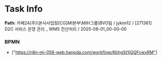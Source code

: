 # Task Info

**Path:** 카페24(주)\본사사업장\[CG]MI본부\MIH그룹\BVO팀 / jykim12 / [271361] D2C 서비스 운영 관리 _ WMS 전산처리 / 2025-08-01_00-00-00

### BPMN
- ["https://n8n-mi-058-web.hanpda.com/workflow/6bhgSt1jQQFcwxRM"]

